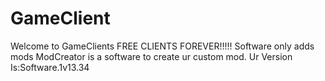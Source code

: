 # GameClient
Welcome to GameClients FREE CLIENTS FOREVER!!!!!
Software only adds mods ModCreator is a software to create ur custom mod.
Ur Version Is:Software.1v13.34
